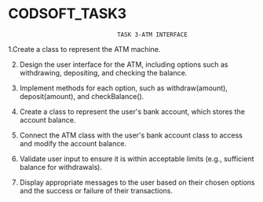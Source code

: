 # CODSOFT_TASK3


                                   TASK 3-ATM INTERFACE
1.Create a class to represent the ATM machine.

2. Design the user interface for the ATM, including options such as withdrawing, depositing, and
checking the balance.

3. Implement methods for each option, such as withdraw(amount), deposit(amount), and
checkBalance().

4. Create a class to represent the user's bank account, which stores the account balance.
  
5. Connect the ATM class with the user's bank account class to access and modify the account
balance.

6. Validate user input to ensure it is within acceptable limits (e.g., sufficient balance for withdrawals).
  
7. Display appropriate messages to the user based on their chosen options and the success or failure
of their transactions.

